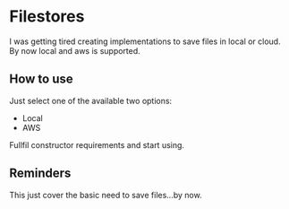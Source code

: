 # Filestores

I was getting tired creating implementations to save files in local or cloud. By now local and aws is supported.

## How to use

Just select one of the available two options:

- Local
- AWS

Fullfil constructor requirements and start using.

## Reminders

This just cover the basic need to save files...by now.
